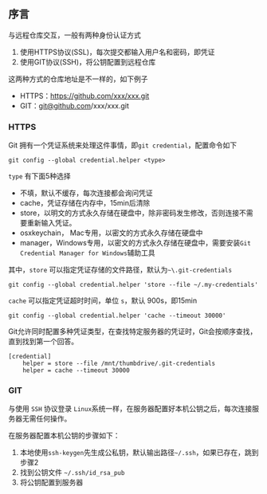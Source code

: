 ## 序言
与远程仓库交互，一般有两种身份认证方式
1. 使用HTTPS协议(SSL)，每次提交都输入用户名和密码，即凭证
2. 使用GIT协议(SSH)，将公钥配置到远程仓库

这两种方式的仓库地址是不一样的，如下例子

- HTTPS：https://github.com/xxx/xxx.git
- GIT：git@github.com/xxx/xxx.git

### HTTPS
Git 拥有一个凭证系统来处理这件事情，即`git credential`，配置命令如下
```
git config --global credential.helper <type>
```

`type` 有下面5种选择

- 不填，默认不缓存，每次连接都会询问凭证
- cache，凭证存储在内存中，15min后清除
- store，以明文的方式永久存储在硬盘中，除非密码发生修改，否则连接不需要重新输入凭证。
- osxkeychain， Mac专用，以密文的方式永久存储在硬盘中
- manager，Windows专用，以密文的方式永久存储在硬盘中，需要安装`Git Credential Manager for Windows`辅助工具

其中，`store` 可以指定凭证存储的文件路径，默认为`~\.git-credentials`
```
git config --global credential.helper 'store --file ~/.my-credentials'
```
`cache` 可以指定凭证超时时间，单位 `s`，默认 900s，即15min
```
git config --global credential.helper 'cache --timeout 30000'
```

Git允许同时配置多种凭证类型，在查找特定服务器的凭证时，Git会按顺序查找，直到找到第一个回答。
```
[credential]
    helper = store --file /mnt/thumbdrive/.git-credentials
    helper = cache --timeout 30000
```

### GIT
与使用 `SSH` 协议登录 `Linux`系统一样，在服务器配置好本机公钥之后，每次连接服务器无需任何操作。

在服务器配置本机公钥的步骤如下：

1. 本地使用`ssh-keygen`先生成公私钥，默认输出路径`~/.ssh`，如果已存在，跳到步骤2
2. 找到公钥文件 `~/.ssh/id_rsa_pub`
3. 将公钥配置到服务器